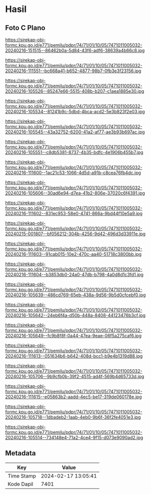 # Hasil

## Foto C Plano

https://sirekap-obj-formc.kpu.go.id/e771/pemilu/pdpr/74/71/01/10/05/7471011005032-20240216-151515--86462b0a-5d84-43f6-adf6-38639a4b66c8.jpg

https://sirekap-obj-formc.kpu.go.id/e771/pemilu/pdpr/74/71/01/10/05/7471011005032-20240216-111551--bc668a41-b652-4877-98b7-0fb3e3f23156.jpg

https://sirekap-obj-formc.kpu.go.id/e771/pemilu/pdpr/74/71/01/10/05/7471011005032-20240216-105526--85247e66-5515-408b-b207-c1aea1885e30.jpg

https://sirekap-obj-formc.kpu.go.id/e771/pemilu/pdpr/74/71/01/10/05/7471011005032-20240216-105534--81241b9c-5dbd-4bca-acd2-5e3b823f2e03.jpg

https://sirekap-obj-formc.kpu.go.id/e771/pemilu/pdpr/74/71/01/10/05/7471011005032-20240216-105545--43a32752-6200-41a2-af77-ae3b93b697ac.jpg

https://sirekap-obj-formc.kpu.go.id/e771/pemilu/pdpr/74/71/01/10/05/7471011005032-20240216-105551--c8db5381-8737-4b35-bdfc-4e1906b455b7.jpg

https://sirekap-obj-formc.kpu.go.id/e771/pemilu/pdpr/74/71/01/10/05/7471011005032-20240216-111600--1ac21c53-1066-4d5d-a91b-c8cea76fb4dc.jpg

https://sirekap-obj-formc.kpu.go.id/e771/pemilu/pdpr/74/71/01/10/05/7471011005032-20240216-105606--30ad6e94-d7ea-41b2-806e-37020c6f4391.jpg

https://sirekap-obj-formc.kpu.go.id/e771/pemilu/pdpr/74/71/01/10/05/7471011005032-20240216-111602--831ec953-58e0-4741-866a-9bd44f10e5a9.jpg

https://sirekap-obj-formc.kpu.go.id/e771/pemilu/pdpr/74/71/01/10/05/7471011005032-20240215-001807--bf056212-304b-4256-9d42-496d3d33911e.jpg

https://sirekap-obj-formc.kpu.go.id/e771/pemilu/pdpr/74/71/01/10/05/7471011005032-20240216-111603--91cab015-10e2-470c-aa40-51718c3800bb.jpg

https://sirekap-obj-formc.kpu.go.id/e771/pemilu/pdpr/74/71/01/10/05/7471011005032-20240216-111604--b3853db0-24a0-47db-b798-4a0d8d1c3fd1.jpg

https://sirekap-obj-formc.kpu.go.id/e771/pemilu/pdpr/74/71/01/10/05/7471011005032-20240216-105639--486cd769-65eb-438a-9d56-9b5d0cfcebf0.jpg

https://sirekap-obj-formc.kpu.go.id/e771/pemilu/pdpr/74/71/01/10/05/7471011005032-20240216-105642--24eb6f4a-d50b-448a-8408-44123476b3cf.jpg

https://sirekap-obj-formc.kpu.go.id/e771/pemilu/pdpr/74/71/01/10/05/7471011005032-20240216-105649--fc9b8f8f-0a44-47ea-9eae-06f5a275caf6.jpg

https://sirekap-obj-formc.kpu.go.id/e771/pemilu/pdpr/74/71/01/10/05/7471011005032-20240216-111613--051634b6-b642-408d-bcc1-b9e4b1319d88.jpg

https://sirekap-obj-formc.kpu.go.id/e771/pemilu/pdpr/74/71/01/10/05/7471011005032-20240216-105706--9b9cfb0b-39f2-4515-ad4f-569b4d65733d.jpg

https://sirekap-obj-formc.kpu.go.id/e771/pemilu/pdpr/74/71/01/10/05/7471011005032-20240216-111615--e05863b2-aadd-4ec5-be17-319de060178e.jpg

https://sirekap-obj-formc.kpu.go.id/e771/pemilu/pdpr/74/71/01/10/05/7471011005032-20240216-105718--1dbadeb2-1aab-4eb0-9b6f-36f2fe4051e3.jpg

https://sirekap-obj-formc.kpu.go.id/e771/pemilu/pdpr/74/71/01/10/05/7471011005032-20240216-105514--734148e4-71a2-4ce4-9f15-d073e9090ad2.jpg


## Metadata

| Key        | Value               |
| ---------- | ------------------- |
| Time Stamp | 2024-02-17 13:05:41 |
| Kode Dapil | 7401                |



